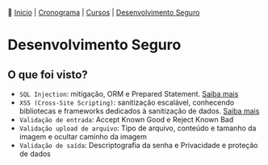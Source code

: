 👾 [Inicio](https://rayanepimentel.github.io/InfoSec-iniciante/) | [Cronograma](https://rayanepimentel.github.io/InfoSec-iniciante/cronograma/) | [Cursos](https://rayanepimentel.github.io/InfoSec-iniciante/cursos/) | [Desenvolvimento Seguro](https://rayanepimentel.github.io/InfoSec-iniciante/cursos/desenvolvimento-seguro/)

# Desenvolvimento Seguro

## O que foi visto?
- `SQL Injection`: mitigação, ORM e Prepared Statement. [Saiba mais](1.sql-injection.md)
- `XSS (Cross-Site Scripting)`: sanitização escalável, conhecendo bibliotecas e frameworks dedicados à sanitização de dados. [Saiba mais](2.xss.md)
- `Validação de entrada`: Accept Known Good e Reject Known Bad
- `Validação upload de arquivo`: Tipo de arquivo, conteúdo e tamanho da imagem e ocultar caminho da imagem
- `Validação de saída`: Descriptografia da senha e Privacidade e proteção de dados